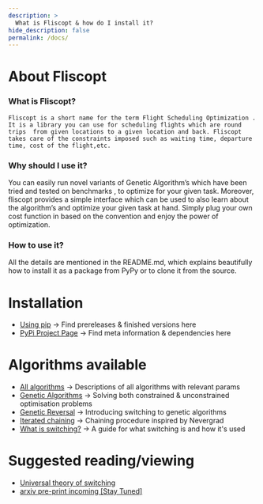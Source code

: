 ```yaml
---
description: >
  What is Fliscopt & how do I install it?
hide_description: false
permalink: /docs/
---
```


# About Fliscopt
### What is Fliscopt?
	Fliscopt is a short name for the term Flight Scheduling Optimization . It is a library you can use for scheduling flights which are round trips  from given locations to a given location and back. Fliscopt takes care of the constraints imposed such as waiting time, departure time, cost of the flight,etc. 

### Why should I use it?
You can easily run novel variants of Genetic Algorithm’s which have been tried and tested on benchmarks , to optimize for your given task. Moreover, fliscopt provides a simple interface which can be used to also learn about the algorithm’s and optimize your given task at hand. Simply plug your own cost function in based on the convention and enjoy the power of optimization.

### How to use it?
All the details are mentioned in the README.md, which explains beautifully how to install it as a package from PyPy or to clone it from the source.

# Installation
* [Using pip](/fliscopt/docs/Installation) -> Find prereleases & finished versions here
* [PyPi Project Page](https://pypi.org/project/fliscopt/) -> Find meta information & dependencies here

# Algorithms available
* [All algorithms](/fliscopt/docs/algolist) -> Descriptions of all algorithms with relevant params
* [Genetic Algorithms](/fliscopt/docs/genetic-algorithms) -> Solving both constrained & unconstrained optimisation problems
* [Genetic Reversal](/fliscopt/docs/genetic-reversal) -> Introducing switching to genetic algorithms
* [Iterated chaining](/fliscopt/docs/iterated-chaining) -> Chaining procedure inspired by Nevergrad
* [What is switching?](/fliscopt/docs/switching) -> A guide for what switching is and how it's used

# Suggested reading/viewing
* [Universal theory of switching](https://www.youtube.com/watch?v=aTqgPbKQUD8&feature=youtu.be)
* [arxiv pre-print incoming [Stay Tuned]](#)